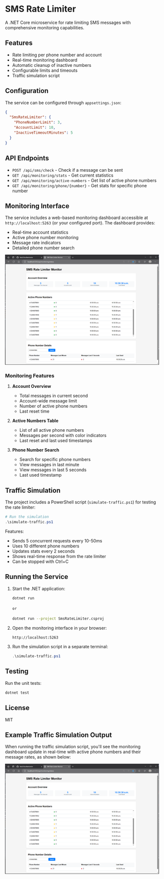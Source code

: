 # SMS Rate Limiter

A .NET Core microservice for rate limiting SMS messages with comprehensive monitoring capabilities.

## Features

- Rate limiting per phone number and account
- Real-time monitoring dashboard
- Automatic cleanup of inactive numbers
- Configurable limits and timeouts
- Traffic simulation script

## Configuration

The service can be configured through `appsettings.json`:

```json
{
  "SmsRateLimiter": {
    "PhoneNumberLimit": 3,
    "AccountLimit": 10,
    "InactiveTimeoutMinutes": 5
  }
}
```

## API Endpoints

- `POST /api/sms/check` - Check if a message can be sent
- `GET /api/monitoring/stats` - Get current statistics
- `GET /api/monitoring/active-numbers` - Get list of active phone numbers
- `GET /api/monitoring/phone/{number}` - Get stats for specific phone number

## Monitoring Interface

The service includes a web-based monitoring dashboard accessible at `http://localhost:5263` (or your configured port). The dashboard provides:

- Real-time account statistics
- Active phone number monitoring
- Message rate indicators
- Detailed phone number search

![SMS Rate Limiter Monitor](monitor.PNG)

### Monitoring Features

1. **Account Overview**

   - Total messages in current second
   - Account-wide message limit
   - Number of active phone numbers
   - Last reset time

2. **Active Numbers Table**

   - List of all active phone numbers
   - Messages per second with color indicators
   - Last reset and last used timestamps

3. **Phone Number Search**
   - Search for specific phone numbers
   - View messages in last minute
   - View messages in last 5 seconds
   - Last used timestamp

## Traffic Simulation

The project includes a PowerShell script (`simulate-traffic.ps1`) for testing the rate limiter:

```powershell
# Run the simulation
.\simulate-traffic.ps1
```

Features:

- Sends 5 concurrent requests every 10-50ms
- Uses 10 different phone numbers
- Updates stats every 2 seconds
- Shows real-time response from the rate limiter
- Can be stopped with Ctrl+C

## Running the Service

1. Start the .NET application:
   
   ```bash
   dotnet run 
   
   or

   dotnet run --project SmsRateLimiter.csproj
   ```


2. Open the monitoring interface in your browser:

   ```
   http://localhost:5263
   ```

3. Run the simulation script in a separate terminal:
   ```powershell
   .\simulate-traffic.ps1
   ```

## Testing

Run the unit tests:

```bash
dotnet test
```

## License

MIT

## Example Traffic Simulation Output

When running the traffic simulation script, you'll see the monitoring dashboard update in real-time with active phone numbers and their message rates, as shown below:

![SMS Rate Limiter Monitor](monitor.PNG)
